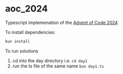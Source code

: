 # aoc_2024

Typescript implemenation of the [Advent of Code 2024](https://adventofcode.com/2024)

To install dependencies:

```bash
bun install
```


To run solutions

1. cd into the day directory i.e. `cd day1`
2. run the ts file of the same name `bun day1.ts`